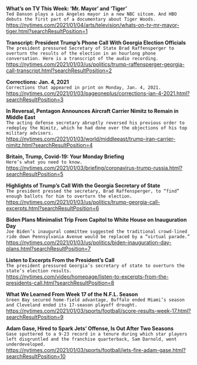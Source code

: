 **What’s on TV This Week: ‘Mr. Mayor’ and ‘Tiger’**\
`Ted Danson plays a Los Angeles mayor in a new NBC sitcom. And HBO debuts the first part of a documentary about Tiger Woods.`\
https://nytimes.com/2021/01/04/arts/television/whats-on-tv-mr-mayor-tiger.html?searchResultPosition=1

**Transcript: President Trump’s Phone Call With Georgia Election Officials**\
`The president pressured Secretary of State Brad Raffensperger to overturn the results of the election in an hourlong phone conversation. Here is a transcript of the audio recording.`\
https://nytimes.com/2021/01/03/us/politics/trump-raffensperger-georgia-call-transcript.html?searchResultPosition=2

**Corrections: Jan. 4, 2021**\
`Corrections that appeared in print on Monday, Jan. 4, 2021.`\
https://nytimes.com/2021/01/03/pageoneplus/corrections-jan-4-2021.html?searchResultPosition=3

**In Reversal, Pentagon Announces Aircraft Carrier Nimitz to Remain in Middle East**\
`The acting defense secretary abruptly reversed his previous order to redeploy the Nimitz, which he had done over the objections of his top military advisers.`\
https://nytimes.com/2021/01/03/world/middleeast/trump-iran-carrier-nimitz.html?searchResultPosition=4

**Britain, Trump, Covid-19: Your Monday Briefing**\
`Here’s what you need to know.`\
https://nytimes.com/2021/01/03/briefing/coronavirus-trump-russia.html?searchResultPosition=5

**Highlights of Trump’s Call With the Georgia Secretary of State**\
`The president pressed the secretary, Brad Raffensperger, to “find” enough ballots for him to overturn the election.`\
https://nytimes.com/2021/01/03/us/politics/trump-georgia-call-excerpts.html?searchResultPosition=6

**Biden Plans Minimalist Trip From Capitol to White House on Inauguration Day**\
`Joe Biden’s inaugural committee suggested the traditional crowd-lined ride down Pennsylvania Avenue would be replaced by a “virtual parade.”`\
https://nytimes.com/2021/01/03/us/politics/biden-inauguration-day-plans.html?searchResultPosition=7

**Listen to Excerpts From the President’s Call**\
`The president pressured Georgia’s secretary of state to overturn the state’s election results.`\
https://nytimes.com/video/homepage/listen-to-excerpts-from-the-presidents-call.html?searchResultPosition=8

**What We Learned From Week 17 of the N.F.L. Season**\
`Green Bay secured home-field advantage, Buffalo ended Miami’s season and Cleveland ended its 17-season playoff drought.`\
https://nytimes.com/2021/01/03/sports/football/score-results-week-17.html?searchResultPosition=9

**Adam Gase, Hired to Spark Jets’ Offense, Is Out After Two Seasons**\
`Gase sputtered to a 9-23 record in a tenure during which star players left disgruntled and the franchise quarterback, Sam Darnold, went underdeveloped.`\
https://nytimes.com/2021/01/03/sports/football/jets-fire-adam-gase.html?searchResultPosition=10

